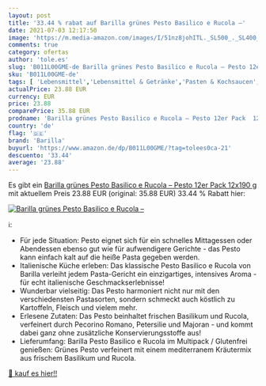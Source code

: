 ```yaml
---
layout: post
title: '33.44 % rabat auf Barilla grünes Pesto Basilico e Rucola –'
date: 2021-07-03 12:17:50
image: 'https://m.media-amazon.com/images/I/51nz8johITL._SL500_._SL400_.jpg'
comments: true
category: ofertas
author: 'tole.es'
slug: 'B011L00GME-de Barilla grünes Pesto Basilico e Rucola – Pesto 12er Pack...'
sku: 'B011L00GME-de'
tags: [ 'Lebensmittel','Lebensmittel & Getränke','Pasten & Kochsaucen','Pesto','Saucen & Marinaden','barilla', ]
actualPrice: 23.88 EUR
currency: EUR
price: 23.88
comparePrice: 35.88 EUR
prodname: 'Barilla grünes Pesto Basilico e Rucola – Pesto 12er Pack  12x190 g '
country: 'de'
flag: '🇩🇪'
brand: 'Barilla'
buyurl: 'https://www.amazon.de/dp/B011L00GME/?tag=tolees0ca-21'
descuento: '33.44'
average: '23.88'
---
```


Es gibt ein [Barilla grünes Pesto Basilico e Rucola – Pesto 12er Pack  12x190 g ](https://www.amazon.de/dp/B011L00GME/?tag=tolees0ca-21) mit aktuellem Preis 23.88 EUR (original: 35.88 EUR) 33.44 % Rabatt hier:

[![Barilla grünes Pesto Basilico e Rucola –](https://m.media-amazon.com/images/I/51nz8johITL._SL500_._SL400_.jpg)](https://www.amazon.de/dp/B011L00GME/?tag=tolees0ca-21)

ℹ️:

- Für jede Situation: Pesto eignet sich für ein schnelles Mittagessen oder Abendessen ebenso gut wie für aufwendigere Gerichte - das Pesto kann einfach kalt auf die heiße Pasta gegeben werden.
- Italienische Küche erleben: Das klassische Pesto Basilico e Rucola von Barilla verleiht jedem Pasta-Gericht ein einzigartiges, intensives Aroma - für echt italienische Geschmackserlebnisse!
- Wunderbar vielseitig: Das Pesto harmoniert nicht nur mit den verschiedensten Pastasorten, sondern schmeckt auch köstlich zu Kartoffeln, Fleisch und vielem mehr.
- Erlesene Zutaten: Das Pesto beinhaltet frischen Basilikum und Rucola, verfeinert durch Pecorino Romano, Petersilie und Majoran - und kommt dabei ganz ohne zusätzliche Konservierungsstoffe aus!
- Lieferumfang: Barilla Pesto Basilico e Rucola im Multipack / Glutenfrei genießen: Grünes Pesto verfeinert mit einem mediterranem Kräutermix aus frischem Basilikum und Rucola.

[🛒 kauf es hier!!](https://www.amazon.de/dp/B011L00GME/?tag=tolees0ca-21)

